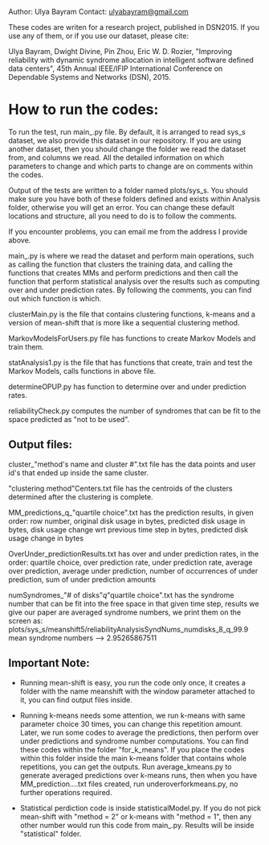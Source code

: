 Author: Ulya Bayram
Contact: ulyabayram@gmail.com

These codes are writen for a research project, published in DSN2015. If you use any of them, or if you use our dataset, please cite:

Ulya Bayram, Dwight Divine, Pin Zhou, Eric W. D. Rozier, "Improving reliability with dynamic syndrome allocation in intelligent software defined data centers", 45th Annual IEEE/IFIP International Conference on Dependable Systems and Networks (DSN), 2015.

How to run the codes:
=====================

To run the test, run main_.py file. By default, it is arranged to read sys_s dataset, we also provide this dataset in our repository. If you are using another dataset, then you should change the folder we read the dataset from, and columns we read. All the detailed information on which parameters to change and which parts to change are on comments within the codes.

Output of the tests are written to a folder named plots/sys_s. You should make sure you have both of these folders defined and exists within Analysis folder, otherwise you will get an error. You can change these default locations and structure, all you need to do is to follow the comments.

If you encounter problems, you can email me from the address I provide above.

main_.py is where we read the dataset and perform main operations, such as calling the function that clusters the training data, and calling the functions that creates MMs and perform predictions and then call the function that perform statistical analysis over the results such as computing over and under prediction rates. By following the comments, you can find out which function is which.

clusterMain.py is the file that contains clustering functions, k-means and a version of mean-shift that is more like a sequential clustering method.

MarkovModelsForUsers.py file has functions to create Markov Models and train them.

statAnalysis1.py is the file that has functions that create, train and test the Markov Models, calls functions in above file.

determineOPUP.py has function to determine over and under prediction rates.

reliabilityCheck.py computes the number of syndromes that can be fit to the space predicted as "not to be used".

Output files:
--------------

cluster_"method's name and cluster #".txt file has the data points and user id's that ended up inside the same cluster.

"clustering method"Centers.txt file has the centroids of the clusters determined after the clustering is complete.

MM_predictions_q_"quartile choice".txt has the prediction results, in given order: 
	row number, original disk usage in bytes, predicted disk usage in bytes, disk usage change wrt previous time step in bytes, predicted disk usage change in bytes

OverUnder_predictionResults.txt has over and under prediction rates, in the order:
	quartile choice, over prediction rate, under prediction rate, average over prediction, average under prediction, number of occurrences of under prediction, sum of under prediction amounts

numSyndromes_"# of disks"_q_"quartile choice".txt has the syndrome number that can be fit into the free space in that given time step, results we give our paper are averaged syndrome numbers, we print them on the screen as: 
	plots/sys_s/meanshift5/reliabilityAnalysisSyndNums_numdisks_8_q_99.9 mean syndrome numbers --> 2.95265867511

Important Note:
---------------

* Running mean-shift is easy, you run the code only once, it creates a folder with the name meanshift with the window parameter attached to it, you can find output files inside.

* Running k-means needs some attention, we run k-means with same parameter choice 30 times, you can change this repetition amount. Later, we run some codes to average the predictions, then perform over under predictions and syndrome number computations. You can find these codes within the folder "for_k_means". If you place the codes within this folder inside the main k-means folder that contains whole repetitions, you can get the outputs. Run average_kmeans.py to generate averaged predictions over k-means runs, then when you have MM_prediction....txt files created, run underoverforkmeans.py, no further operations required.

* Statistical perdiction code is inside statisticalModel.py. If you do not pick mean-shift with "method = 2" or k-means with "method = 1", then any other number would run this code from main_.py. Results will be inside "statistical" folder.
